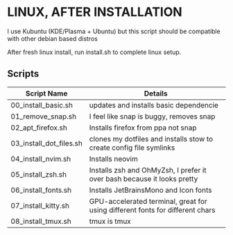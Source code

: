 # LINUX, AFTER INSTALLATION

I use Kubuntu (KDE/Plasma + Ubuntu) but this script should be compatible with other debian based distros


After fresh linux install, run install.sh to complete linux setup.

## Scripts

| Script Name               | Details                                                                       |
|---------------------------|-------------------------------------------------------------------------------|
| 00_install_basic.sh       | updates and installs basic dependencie                                        |
| 01_remove_snap.sh         | I feel like snap is buggy, removes snap                                       |
| 02_apt_firefox.sh         | Installs firefox from ppa not snap                                            |
| 03_install_dot_files.sh   | clones my dotfiles and installs stow to create config file symlinks           |
| 04_install_nvim.sh        | Installs neovim                                                               |
| 05_install_zsh.sh         | Installs zsh and OhMyZsh, I prefer it over bash because it looks pretty       |
| 06_install_fonts.sh       | Installs JetBrainsMono and Icon fonts                                         |
| 07_install_kitty.sh       | GPU-accelerated terminal, great for using different fonts for different chars |
| 08_install_tmux.sh        | tmux is tmux                                                                  |
